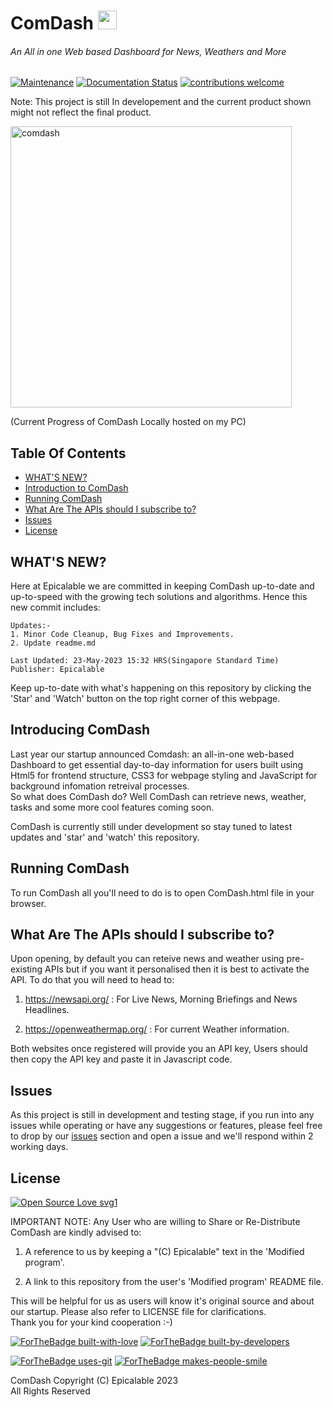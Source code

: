 # ComDash <img width ="30" height="30" src="https://user-images.githubusercontent.com/69076784/236990283-83859a95-c9fa-4d2a-8729-4afb3900789d.png">

###### An All in one Web based Dashboard for News, Weathers and More

[![Maintenance](https://img.shields.io/badge/Maintained%3F-yes-green.svg)](https://github.com/Epicalable/ComDash) [![Documentation Status](https://readthedocs.org/projects/ansicolortags/badge/?version=latest)](https://github.com/Epicalable/ComDash) [![contributions welcome](https://img.shields.io/badge/contributions-welcome-brightgreen.svg?style=flat)](https://github.com/Epicalable/ComDash/issues)

Note: This project is still In developement and the current product shown might not reflect the final product.

<img width="450" alt="comdash" src="https://github.com/Epicalable/ComDash/assets/69076784/db917ec9-5937-4fc6-874d-237def5cd5ef">

(Current Progress of ComDash Locally hosted on my PC)


## Table Of Contents
- [WHAT'S NEW?](#whats-new)
- [Introduction to ComDash](#introduction-to-comdash)
- [Running ComDash](#running-comdash)
- [What Are The APIs should I subscribe to?](#what-are-the-apis-should-i-subscribe-to)
- [Issues](#issues)
- [License](#license)


## WHAT'S NEW?
Here at Epicalable we are committed in keeping ComDash up-to-date and up-to-speed with the growing tech solutions and algorithms. Hence this new commit includes:
```
Updates:-
1. Minor Code Cleanup, Bug Fixes and Improvements.
2. Update readme.md

Last Updated: 23-May-2023 15:32 HRS(Singapore Standard Time)
Publisher: Epicalable
```
Keep up-to-date with what's happening on this repository by clicking the 'Star' and 'Watch' button on the top right corner of this webpage.


## Introducing ComDash
Last year our startup announced Comdash: an all-in-one web-based Dashboard to get essential day-to-day information for users built using Html5 for frontend structure, CSS3 for webpage styling and JavaScript for background infomation retreival processes.  
So what does ComDash do? Well ComDash can retrieve news, weather, tasks and some more cool features coming soon.

ComDash is currently still under development so stay tuned to latest updates and 'star' and 'watch' this repository. 


## Running ComDash
To run ComDash all you'll need to do is to open ComDash.html file in your browser.


## What Are The APIs should I subscribe to?
Upon opening, by default you can reteive news and weather using pre-existing APIs but if you want it personalised then it is best to activate the API. To do that you will need to head to:

1. https://newsapi.org/ : For Live News, Morning Briefings and News Headlines.

2. https://openweathermap.org/ : For current Weather information.

Both websites once registered will provide you an API key, Users should then copy the API key and paste it in Javascript code.


## Issues
As this project is still in development and testing stage, if you run into any issues while operating or have any suggestions or features, please feel free to drop by our [issues](https://github.com/Epicalable/ComDash/issues) section and open a issue and we'll respond within 2 working days.


## License
[![Open Source Love svg1](https://badges.frapsoft.com/os/v1/open-source.svg?v=103)](https://github.com/Epicalable/)  

IMPORTANT NOTE: Any User who are willing to Share or Re-Distribute ComDash are kindly advised to:

1. A reference to us by keeping a "(C) Epicalable" text in the 'Modified program'.

2. A link to this repository from the user's 'Modified program' README file. 

This will be helpful for us as users will know it's original source and about our startup.
Please also refer to LICENSE file for clarifications.  
Thank you for your kind cooperation :-)

[![ForTheBadge built-with-love](http://ForTheBadge.com/images/badges/built-with-love.svg)](https://github.com/Epicalable/)
[![ForTheBadge built-by-developers](http://ForTheBadge.com/images/badges/built-by-developers.svg)](https://github.com/MahaMohan/)

[![ForTheBadge uses-git](http://ForTheBadge.com/images/badges/uses-git.svg)](https://GitHub.com/) 
[![ForTheBadge makes-people-smile](http://ForTheBadge.com/images/badges/makes-people-smile.svg)](https://github.com/Epicalable/)

ComDash Copyright (C) Epicalable 2023  
All Rights Reserved